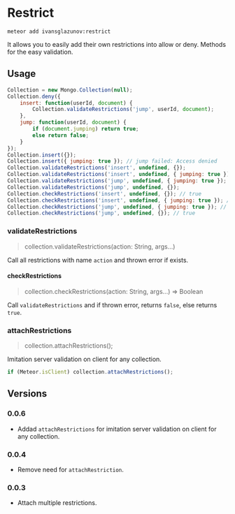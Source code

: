 # Restrict

```
meteor add ivansglazunov:restrict
```

It allows you to easily add their own restrictions into allow or deny.
Methods for the easy validation.

## Usage

```js
Collection = new Mongo.Collection(null);
Collection.deny({
    insert: function(userId, document) {
        Collection.validateRestrictions('jump', userId, document);
    },
    jump: function(userId, document) {
        if (document.jumping) return true;
        else return false;
    }
});
Collection.insert({});
Collection.insert({ jumping: true }); // jump failed: Access denied
Collection.validateRestrictions('insert', undefined, {});
Collection.validateRestrictions('insert', undefined, { jumping: true });  // jump failed: Access denied
Collection.validateRestrictions('jump', undefined, { jumping: true });  // jump failed: Access denied
Collection.validateRestrictions('jump', undefined, {});
Collection.checkRestrictions('insert', undefined, {}); // true
Collection.checkRestrictions('insert', undefined, { jumping: true }); // false
Collection.checkRestrictions('jump', undefined, { jumping: true }); // false
Collection.checkRestrictions('jump', undefined, {}); // true
```

### validateRestrictions
> collection.validateRestrictions(action: String, args...)

Call all restrictions with name `action` and thrown error if exists.

#### checkRestrictions
> collection.checkRestrictions(action: String, args...) => Boolean

Call `validateRestrictions` and if thrown error, returns `false`, else returns `true`.

### attachRestrictions
> collection.attachRestrictions();

Imitation server validation on client for any collection.

```js
if (Meteor.isClient) collection.attachRestrictions();
```

## Versions

### 0.0.6
* Addad `attachRestrictions` for imitation server validation on client for any collection.

### 0.0.4
* Remove need for `attachRestriction`.

### 0.0.3
* Attach multiple restrictions.